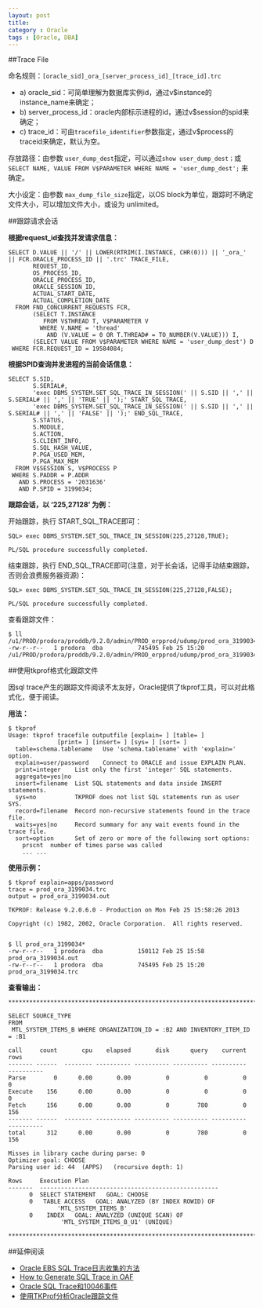 ```yaml
---
layout: post
title:
category : Oracle
tags : [Oracle, DBA]
---
```


##Trace File

命名规则：`[oracle_sid]_ora_[server_process_id]_[trace_id].trc` 

* a) oracle_sid：可简单理解为数据库实例id，通过v$instance的instance_name来确定；    
* b) server_process_id：oracle内部标示进程的id，通过v$session的spid来确定；
* c) trace_id：可由`tracefile_identifier`参数指定，通过v$process的traceid来确定，默认为空。

存放路径：由参数 `user_dump_dest`指定，可以通过`show user_dump_dest；`或 
`SELECT NAME, VALUE FROM V$PARAMETER WHERE NAME = 'user_dump_dest';` 来确定。

大小设定：由参数 `max_dump_file_size`指定，以OS block为单位，跟踪时不确定文件大小，可以增加文件大小，或设为 unlimited。

##跟踪请求会话

**根据request_id查找并发请求信息：**

	SELECT D.VALUE || '/' || LOWER(RTRIM(I.INSTANCE, CHR(0))) || '_ora_' || FCR.ORACLE_PROCESS_ID || '.trc' TRACE_FILE,
	       REQUEST_ID,                                                                                                  
	       OS_PROCESS_ID,                                                                                               
	       ORACLE_PROCESS_ID,                                                                                           
	       ORACLE_SESSION_ID,                                                                                           
	       ACTUAL_START_DATE,                                                                                           
	       ACTUAL_COMPLETION_DATE
	  FROM FND_CONCURRENT_REQUESTS FCR,
	       (SELECT T.INSTANCE
	          FROM V$THREAD T, V$PARAMETER V
	         WHERE V.NAME = 'thread'
	           AND (V.VALUE = 0 OR T.THREAD# = TO_NUMBER(V.VALUE))) I,
	       (SELECT VALUE FROM V$PARAMETER WHERE NAME = 'user_dump_dest') D
	 WHERE FCR.REQUEST_ID = 19584084;
 
**根据SPID查询并发进程的当前会话信息：**

	SELECT S.SID,
	       S.SERIAL#,
	       'exec DBMS_SYSTEM.SET_SQL_TRACE_IN_SESSION(' || S.SID || ',' || S.SERIAL# || ',' || 'TRUE' || ');' START_SQL_TRACE,
	       'exec DBMS_SYSTEM.SET_SQL_TRACE_IN_SESSION(' || S.SID || ',' || S.SERIAL# || ',' || 'FALSE' || ');' END_SQL_TRACE,
	       S.STATUS,
	       S.MODULE,                           
	       S.ACTION,                             
	       S.CLIENT_INFO,
	       S.SQL_HASH_VALUE,
	       P.PGA_USED_MEM,
	       P.PGA_MAX_MEM
	  FROM V$SESSION S, V$PROCESS P
	 WHERE S.PADDR = P.ADDR
	   AND S.PROCESS = '2031636'
	   AND P.SPID = 3199034;
 
**跟踪会话，以 ‘225,27128’ 为例：**

开始跟踪，执行 START_SQL_TRACE即可：

	SQL> exec DBMS_SYSTEM.SET_SQL_TRACE_IN_SESSION(225,27128,TRUE);
	 
	PL/SQL procedure successfully completed.
 
结束跟踪，执行 END_SQL_TRACE即可(注意，对于长会话，记得手动结束跟踪，否则会浪费服务器资源)：

	SQL> exec DBMS_SYSTEM.SET_SQL_TRACE_IN_SESSION(225,27128,FALSE);
	 
	PL/SQL procedure successfully completed.

查看跟踪文件：

	$ ll /u1/PROD/prodora/proddb/9.2.0/admin/PROD_erpprod/udump/prod_ora_3199034.trc
	-rw-r--r--   1 prodora  dba          745495 Feb 25 15:20 /u1/PROD/prodora/proddb/9.2.0/admin/PROD_erpprod/udump/prod_ora_3199034.trc
 
##使用tkprof格式化跟踪文件

因sql trace产生的跟踪文件阅读不太友好，Oracle提供了tkprof工具，可以对此格式化，便于阅读。

**用法：**

	$ tkprof 
	Usage: tkprof tracefile outputfile [explain= ] [table= ]
	              [print= ] [insert= ] [sys= ] [sort= ]
	  table=schema.tablename   Use 'schema.tablename' with 'explain=' option.
	  explain=user/password    Connect to ORACLE and issue EXPLAIN PLAN.
	  print=integer    List only the first 'integer' SQL statements.
	  aggregate=yes|no
	  insert=filename  List SQL statements and data inside INSERT statements.
	  sys=no           TKPROF does not list SQL statements run as user SYS.
	  record=filename  Record non-recursive statements found in the trace file.
	  waits=yes|no     Record summary for any wait events found in the trace file.
	  sort=option      Set of zero or more of the following sort options:
	    prscnt  number of times parse was called
	    ... ...

**使用示例：**

	$ tkprof explain=apps/password
	trace = prod_ora_3199034.trc
	output = prod_ora_3199034.out                           
	 
	TKPROF: Release 9.2.0.6.0 - Production on Mon Feb 25 15:58:26 2013
	 
	Copyright (c) 1982, 2002, Oracle Corporation.  All rights reserved.
 
 
	$ ll prod_ora_3199034*        
	-rw-r--r--   1 prodora  dba          150112 Feb 25 15:58 prod_ora_3199034.out
	-rw-r--r--   1 prodora  dba          745495 Feb 25 15:20 prod_ora_3199034.trc

**查看输出：**

	********************************************************************************
	
	SELECT SOURCE_TYPE 
	FROM
	 MTL_SYSTEM_ITEMS_B WHERE ORGANIZATION_ID = :B2 AND INVENTORY_ITEM_ID = :B1 

	call     count       cpu    elapsed       disk      query    current        rows
	------- ------  -------- ---------- ---------- ---------- ----------  ----------
	Parse        0      0.00       0.00          0          0          0           0
	Execute    156      0.00       0.00          0          0          0           0
	Fetch      156      0.00       0.00          0        780          0         156
	------- ------  -------- ---------- ---------- ---------- ----------  ----------
	total      312      0.00       0.00          0        780          0         156
	
	Misses in library cache during parse: 0
	Optimizer goal: CHOOSE
	Parsing user id: 44  (APPS)   (recursive depth: 1)
	
	Rows     Execution Plan
	-------  ---------------------------------------------------
	      0  SELECT STATEMENT   GOAL: CHOOSE
	      0   TABLE ACCESS   GOAL: ANALYZED (BY INDEX ROWID) OF 
	              'MTL_SYSTEM_ITEMS_B'
	      0    INDEX   GOAL: ANALYZED (UNIQUE SCAN) OF 
	               'MTL_SYSTEM_ITEMS_B_U1' (UNIQUE)
	
	********************************************************************************

##延伸阅读

* [Oracle EBS SQL Trace日志收集的方法](http://blog.csdn.net/pan_tian/article/details/7677120)
* [How to Generate SQL Trace in OAF](http://blog.csdn.net/pan_tian/article/details/8555503)
* [Oracle SQL Trace和10046事件](http://blog.csdn.net/tianlesoftware/article/details/5857023)
* [使用TKProf分析Oracle跟踪文件](http://blog.csdn.net/tianlesoftware/article/details/5632003)
